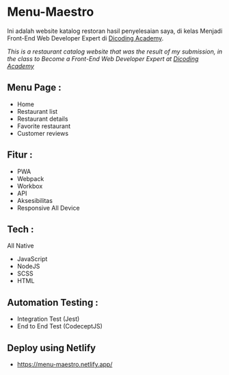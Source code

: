 # Menu-Maestro
Ini adalah website katalog restoran hasil penyelesaian saya, di kelas Menjadi Front-End Web Developer Expert di [Dicoding Academy](https://www.dicoding.com/).

*This is a restaurant catalog website that was the result of my submission, in the class to Become a Front-End Web Developer Expert at [Dicoding Academy](https://www.dicoding.com/)*

## Menu Page :
- Home
- Restaurant list
- Restaurant details
- Favorite restaurant
- Customer reviews 

## Fitur :
- PWA
- Webpack
- Workbox
- API
- Aksesibilitas
- Responsive All Device

## Tech :
All Native
- JavaScript
- NodeJS
- SCSS
- HTML

## Automation Testing :
- Integration Test (Jest)
- End to End Test (CodeceptJS)

## Deploy using Netlify
- https://menu-maestro.netlify.app/
